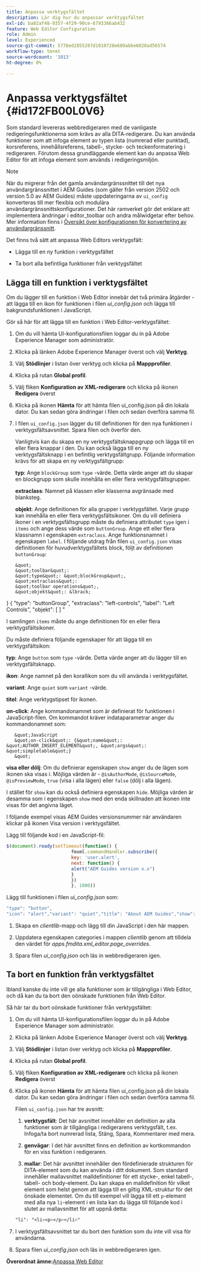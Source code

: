 ```yaml
---
title: Anpassa verktygsfältet
description: Lär dig hur du anpassar verktygsfältet
exl-id: ba82af48-9357-4f29-90ce-6793366ab432
feature: Web Editor Configuration
role: Admin
level: Experienced
source-git-commit: 5778ed2855287d1010728e689abbe6020ad56574
workflow-type: tm+mt
source-wordcount: '1013'
ht-degree: 0%

---
```


# Anpassa verktygsfältet {#id172FB00L0V6}

Som standard levereras webbredigeraren med de vanligaste redigeringsfunktionerna som krävs av alla DITA-redigerare. Du kan använda funktioner som att infoga element av typen lista \(numrerad eller punktad\), korsreferens, innehållsreferens, tabell-, stycke- och teckenformatering i redigeraren. Förutom dessa grundläggande element kan du anpassa Web Editor för att infoga element som används i redigeringsmiljön.

>[!NOTE]
>
> När du migrerar från det gamla användargränssnittet till det nya användargränssnittet i AEM Guides (som gäller från version 2502 och version 5.0 av AEM Guides) måste uppdateringarna av `ui_config` konverteras till mer flexibla och modulära användargränssnittskonfigurationer. Det här ramverket gör det enklare att implementera ändringar i editor_toolbar och andra målwidgetar efter behov. Mer information finns i [Översikt över konfigurationen för konvertering av användargränssnitt](https://experienceleague.adobe.com/en/docs/experience-manager-guides-learn/videos/advanced-user-guide/conver-ui-config).

Det finns två sätt att anpassa Web Editors verktygsfält:

- Lägga till en ny funktion i verktygsfältet

- Ta bort alla befintliga funktioner från verktygsfältet


## Lägga till en funktion i verktygsfältet

Om du lägger till en funktion i Web Editor innebär det två primära åtgärder - att lägga till en ikon för funktionen i filen *ui\_config.json* och lägga till bakgrundsfunktionen i JavaScript.

Gör så här för att lägga till en funktion i Web Editor-verktygsfältet:

1. Om du vill hämta UI-konfigurationsfilen loggar du in på Adobe Experience Manager som administratör.

1. Klicka på länken Adobe Experience Manager överst och välj **Verktyg**.
1. Välj **Stödlinjer** i listan över verktyg och klicka på **Mappprofiler**.
1. Klicka på rutan **Global profil**.
1. Välj fliken **Konfiguration av XML-redigerare** och klicka på ikonen **Redigera** överst
1. Klicka på ikonen **Hämta** för att hämta filen ui\_config.json på din lokala dator. Du kan sedan göra ändringar i filen och sedan överföra samma fil.
1. I filen `ui_config.json` lägger du till definitionen för den nya funktionen i verktygsfältsavsnittet. Spara filen och överför den.

   Vanligtvis kan du skapa en ny verktygsfältsknappgrupp och lägga till en eller flera knappar i den. Du kan också lägga till en ny verktygsfältsknapp i en befintlig verktygsfältgrupp. Följande information krävs för att skapa en ny verktygsfältgrupp:

   **typ**:   Ange `blockGroup` som `type` -värde. Detta värde anger att du skapar en blockgrupp som skulle innehålla en eller flera verktygsfältsgrupper.

   **extraclass**:   Namnet på klassen eller klasserna avgränsade med blanksteg.

   **objekt**:   Ange definitionen för alla grupper i verktygsfältet. Varje grupp kan innehålla en eller flera verktygsfältsikoner. Om du vill definiera ikoner i en verktygsfältsgrupp måste du definiera attributet `type` igen i `items` och ange dess värde som `buttonGroup`. Ange ett eller flera klassnamn i egenskapen `extraclass`. Ange funktionsnamnet i egenskapen `label`. I följande utdrag från filen `ui_config.json` visas definitionen för huvudverktygsfältets block, följt av definitionen `buttonGroup`:

       &quot;
       &quot;toolbar&quot;: 
       &quot;type&quot;: &quot;blockGroup&quot;, 
       &quot;extraclass&quot;:
       &quot;toolbar operations&quot;, 
       &quot;objekt&quot;: &lbrack;
&rbrace;       &lbrace;
       &quot;type&quot;: &quot;buttonGroup&quot;, 
       &quot;extraclass&quot;: &quot;left-controls&quot;, 
       &quot;label&quot;: &quot;Left Controls&quot;, 
       &quot;objekt&quot;: &lbrack;
&rbrack;       &quot;
   
   I samlingen `items` måste du ange definitionen för en eller flera verktygsfältsikoner.

   Du måste definiera följande egenskaper för att lägga till en verktygsfältsikon:

   **typ**:   Ange `button` som `type` -värde. Detta värde anger att du lägger till en verktygsfältsknapp.

   **ikon**:   Ange namnet på den korallikon som du vill använda i verktygsfältet.

   **variant**:   Ange `quiet` som `variant` -värde.

   **titel**:   Ange verktygstipset för ikonen.

   **on-click**:   Ange kommandonamnet som är definierat för funktionen i JavaScript-filen. Om kommandot kräver indataparametrar anger du kommandonamnet som:

       &quot;JavaScript
       &quot;on-click&quot;: {&quot;name&quot;: &quot;AUTHOR_INSERT_ELEMENT&quot;, &quot;args&quot;: &quot;simpletable&quot;}
       &quot;
   
   **visa eller dölj**:   Om du definierar egenskapen `show` anger du de lägen som ikonen ska visas i. Möjliga värden är - `@isAuthorMode`, `@isSourceMode`, `@isPreviewMode`, `true` \(visa i alla lägen\) eller `false` \(dölj i alla lägen\).

   I stället för `show` kan du också definiera egenskapen `hide`. Möjliga värden är desamma som i egenskapen `show` med den enda skillnaden att ikonen inte visas för det angivna läget.

   I följande exempel visas AEM Guides versionsnummer när användaren klickar på ikonen Visa version i verktygsfältet.

   Lägg till följande kod i en JavaScript-fil:

   ```Javascript
   $(document).ready(setTimeout(function() {
                           fmxml.commandHandler.subscribe({
                           key: 'user.alert',
                           next: function() {
                           alert("AEM Guides version x.x")
                           }
                           })
                           }, 1000))
   ```

   Lägg till funktionen i filen *ui\_config.json* som:

   ```Javascript
   "type": "button",
   "icon": "alert","variant": "quiet","title": "About AEM Guides","show": "true","on-click": "user.alert"
   ```

1. Skapa en *clientlib*-mapp och lägg till din JavaScript i den här mappen.

1. Uppdatera egenskapen categories i mappen *clientlib* genom att tilldela den värdet för *apps.fmdita.xml\_editor.page\_overrides*.

1. Spara filen *ui\_config.json* och läs in webbredigeraren igen.


## Ta bort en funktion från verktygsfältet

Ibland kanske du inte vill ge alla funktioner som är tillgängliga i Web Editor, och då kan du ta bort den oönskade funktionen från Web Editor.

Så här tar du bort oönskade funktioner från verktygsfältet:

1. Om du vill hämta UI-konfigurationsfilen loggar du in på Adobe Experience Manager som administratör.

1. Klicka på länken Adobe Experience Manager överst och välj **Verktyg**.
1. Välj **Stödlinjer** i listan över verktyg och klicka på **Mappprofiler**.
1. Klicka på rutan **Global profil**.
1. Välj fliken **Konfiguration av XML-redigerare** och klicka på ikonen **Redigera** överst
1. Klicka på ikonen **Hämta** för att hämta filen ui\_config.json på din lokala dator. Du kan sedan göra ändringar i filen och sedan överföra samma fil.

   Filen `ui_config.json` har tre avsnitt:

   1. **verktygsfält**:   Det här avsnittet innehåller en definition av alla funktioner som är tillgängliga i redigerarens verktygsfält, t.ex. Infoga/ta bort numrerad lista, Stäng, Spara, Kommentarer med mera.

   1. **genvägar**:   I det här avsnittet finns en definition av kortkommandon för en viss funktion i redigeraren.

   1. **mallar**:   Det här avsnittet innehåller den fördefinierade strukturen för DITA-element som du kan använda i ditt dokument. Som standard innehåller mallavsnittet malldefinitioner för ett stycke-, enkel tabell-, tabell- och body-element. Du kan skapa en malldefinition för vilket element som helst genom att lägga till en giltig XML-struktur för det önskade elementet. Om du till exempel vill lägga till ett `p`-element med alla nya `li`-element i en lista kan du lägga till följande kod i slutet av mallavsnittet för att uppnå detta:

   ```css
   "li": "<li><p></p></li>"
   ```

1. I verktygsfältsavsnittet tar du bort den funktion som du inte vill visa för användarna.

1. Spara filen *ui\_config.json* och läs in webbredigeraren igen.


**Överordnat ämne:**&#x200B;[ Anpassa Web Editor](conf-web-editor.md)
